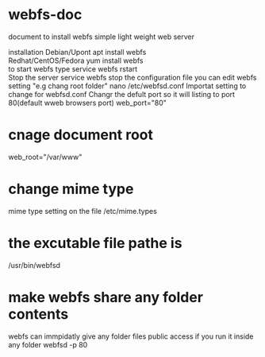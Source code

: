 # webfs-doc
document to install webfs simple light weight web server 

installation 
Debian/Upont
apt install webfs   
Redhat/CentOS/Fedora
yum install webfs   
to start webfs type 
service  webfs rstart  
Stop the server 
service  webfs stop 
the configuration file 
you can edit webfs setting "e.g chang root folder"
 nano /etc/webfsd.conf
Importat setting to change for webfsd.conf 
Changr the defult port so it will listing to port 80(default wweb browsers port)
 web_port="80" 
# cnage document root
web_root="/var/www"
# change mime type 
mime type setting on the file 
 /etc/mime.types
# the excutable file pathe is 
 /usr/bin/webfsd
 # make webfs share any folder contents 
 webfs can immpidatly give any folder files public access if you run it inside any folder 
     webfsd   -p 80
 
